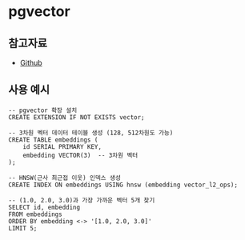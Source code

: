 # pgvector
## 참고자료
- [Github](https://github.com/pgvector/pgvector)

## 사용 예시
```
-- pgvector 확장 설치
CREATE EXTENSION IF NOT EXISTS vector;

-- 3차원 벡터 데이터 테이블 생성 (128, 512차원도 가능)
CREATE TABLE embeddings (
    id SERIAL PRIMARY KEY,
    embedding VECTOR(3)  -- 3차원 벡터
);

-- HNSW(근사 최근접 이웃) 인덱스 생성
CREATE INDEX ON embeddings USING hnsw (embedding vector_l2_ops);

-- (1.0, 2.0, 3.0)과 가장 가까운 벡터 5개 찾기
SELECT id, embedding
FROM embeddings
ORDER BY embedding <-> '[1.0, 2.0, 3.0]'
LIMIT 5;

```
